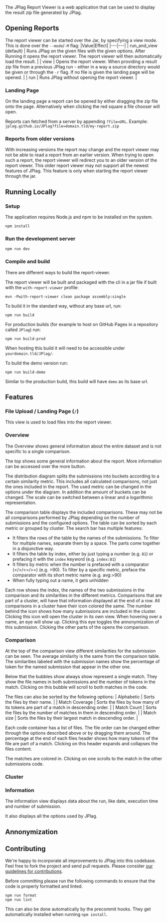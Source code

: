 The JPlag Report Viewer is a web application that can be used to display the result zip file generated by JPlag. 

## Opening Reports
The report viewer can be started over the Jar, by specifying a view mode. This is done over the `--mode`/`-M` flag:
|Value|Effect|
|---|---|
| run_and_view (default) | Runs JPlag on the given files with the given options. After Running it opens the report viewer. The report viewer will then automatically load the result. |
| view | Opens the report viewer. When providing a result zip file from a previous JPlag run - either in a way a source directory would be given or through the `-r` flag. If no file is given the landing page will be opened. |
| run | Runs JPlag without opening the report viewer. |

### Landing Page
On the landing page a report can be opened by either dragging the zip file onto the page. Alternatively when clicking the red square a file chooser will open.

Reports can fetched from a server by appending `?file=URL`. 
Example: `jplag.github.io/JPlag?file=domain.tld/my-report.zip` 

### Reports from older versions
With increasing versions the report may change and the report viewer may not be able to read a report from an earlier version. 
When trying to open such a report, the report viewer will redirect you to an older version of the report viewer.
This older report viewer may not support all the newest features of JPlag.
This feature is only when starting the report viewer through the jar.

## Running Locally

### Setup
The application requires Node.js and npm to be installed on the system.
```
npm install
```

### Run the development server
```
npm run dev
```

### Compile and build
There are different ways to build the report-viewer.

The report viewer will be built and packaged with the cli in a jar file if built with the `with-report-viewer` profile:
```
mvn -Pwith-report-viewer clean package assembly:single
```

To build it in the standard way, without any base url, run:
```
npm run build
```

For production builds (for example to host on GitHub Pages in a repository called `JPlag`) run:
```
npm run build-prod
```
When hosting this build it will need to be accessible under `yourdomain.tld/JPlag/`.


To build the demo version run:
```
npm run build-demo
```
Similar to the production build, this build will have `demo` as its base url.

## Features

### File Upload / Landing Page (`/`)
This view is used to load files into the report viewer.

### Overview
The Overview shows general information about the entire dataset and is not specific to a single comparison.

The top shows some general information about the report. More information can be accessed over the more button.

The distribution diagram splits the submissions into buckets according to a certain similarity metric. This includes all calculated comparisons, not just the ones included in the report.
The used metric can be changed in the options under the diagram. In addition the amount of buckets can be changed. The scale can be switched between a linear and a logarithmic representation.

The comparison table displays the included comparisons. These may not be all comparisons performed by JPlag depending on the number of submissions and the configured options. The table can be sorted by each metric or grouped by cluster. 
The search bar has multiple features:
- It filters the rows of the table by the names of the submissions. To filter for multiple names, separate them by a space. The parts come together in a disjunctive way.
- It filters the table by index, either by just typing a number (e.g. `81`) or prefacing it with the `index` keyword (e.g. `index:81`)
- It filters by metric when the number is prefaced with a comparator (</>/<=/>=) (e.g. >90). To filter by a specific metric, preface the comparator with its short metric name (e.g. avg:>90)
- When fully typing out a name, it gets unhidden

Each row shows the index, the names of the two submissions in the comparison and its similarities in the different metrics. Comparisons that are part of a cluster, will have that information displayed at the end of a row. All comparisons in a cluster have their icon colored the same. The number behind the icon shows how many submissions are included in the cluster. Clicking this icon will open the cluster in its own view.
When hovering over a name, an eye will show up. Clicking this eye toggles the annonymization of this submission.
Clicking the other parts of the opens the comparison.

### Comparison
At the top of the comparison view different similarities for the submission can be seen. The average similarity is the same from the comparison table. The similarities labeled with the submission names show the percentage of token for the named submission that appear in the other one.

Below that the bubbles show always show represent a single match. They show the file names in both submissions and the number of tokens in the match. Clicking on this bubble will scroll to both matches in the code.

The files can also be sorted by the following options:
| Alphabetic | Sorts the files by their name. |
| Match Coverage | Sorts the files by how many of its tokens are part of a match in descending order. |
| Match Count | Sorts the files by the number of matches in them in descending order. |
| Match size | Sorts the files by their largest match in descending order. |

Each code container has a list of files. The file order can be changed either through the options described above or by dragging them around.
The percentage at the end of each files header shows how many tokens of the file are part of a match.
Clicking on this header expands and collapses the files content.

The matches are colored in. Clicking on one scrolls to the match in the other submissions code.

### Cluster

### Information
The information view displays data about the run, like date, execution time and number of submission.

It also displays all the options used by JPlag.

## Annonymization

## Contributing

We're happy to incorporate all improvements to JPlag into this codebase. Feel free to fork the project and send pull requests. Please consider [our guidelines for contributions](https://github.com/jplag/JPlag/wiki/3.-Contributing-to-JPlag).

Before committing please run the following commands to ensure that the code is properly formatted and linted.
```
npm run format
npm run lint
```
This can also be done automatically by the precommit hooks. They get automatically installed when running `npm install`.
